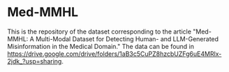 # Med-MMHL
This is the repository of the dataset corresponding to the article "Med-MMHL: A Multi-Modal Dataset for Detecting Human- and
LLM-Generated Misinformation in the Medical Domain." The data can be found in https://drive.google.com/drive/folders/1aB3c5CuPZ8hzcbUZFg6uE4MRlx-2jdk_?usp=sharing.
